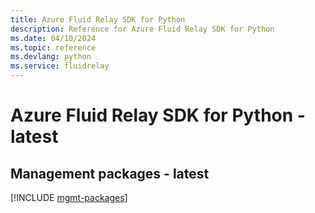 ```yaml
---
title: Azure Fluid Relay SDK for Python
description: Reference for Azure Fluid Relay SDK for Python
ms.date: 04/10/2024
ms.topic: reference
ms.devlang: python
ms.service: fluidrelay
---
```

# Azure Fluid Relay SDK for Python - latest

## Management packages - latest
[!INCLUDE [mgmt-packages](fluid-relay-mgmt-index.md)]